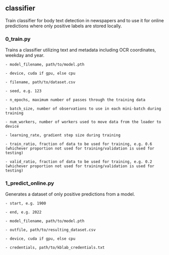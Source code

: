 ## classifier

Train classifier for body text detection in newspapers and to use it for online predictions where only positive labels are stored locally.

### 0_train.py

Trains a classifier utilizing text and metadata including OCR coordinates, weekday and year.

	- model_filename, path/to/model.pth
	
	- device, cuda if gpu, else cpu
	
	- filename, path/to/dataset.csv
	
	- seed, e.g. 123
	
	- n_epochs, maximum number of passes through the training data
	
	- batch_size, number of observations to use in each mini-batch during training
	
	- num_workers, number of workers used to move data from the loader to device
	
	- learning_rate, gradient step size during training
	
	- train_ratio, fraction of data to be used for training, e.g. 0.6 (whichever proportion not used for training/validation is used for testing)

	- valid_ratio, fraction of data to be used for training, e.g. 0.2 (whichever proportion not used for training/validation is used for testing)

### 1_predict_online.py

Generates a dataset of only positive predictions from a model.

	- start, e.g. 1900

	- end, e.g. 2022

	- model_filename, path/to/model.pth

    - outfile, path/to/resulting_dataset.csv

    - device, cuda if gpu, else cpu

    - credentials, path/to/kblab_credentials.txt
